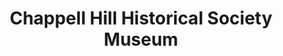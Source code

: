 ---
layout: repo
title: "Chappell Hill Historical Society Museum"
id: 16997
permalink: repos/16997/
---